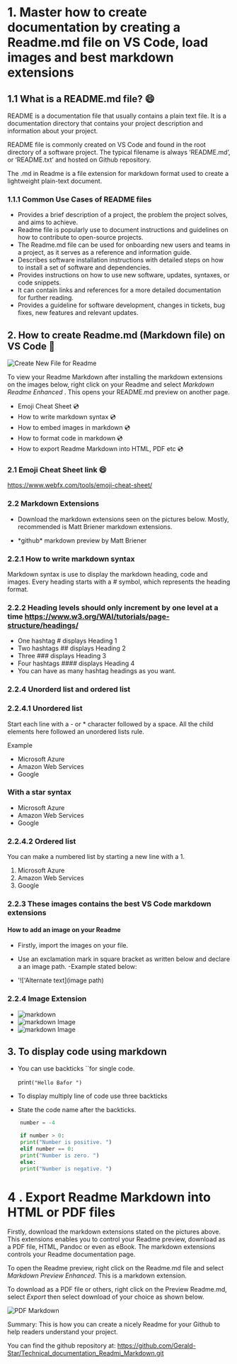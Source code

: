 # 1. Master how to create documentation by creating a Readme.md file on VS Code, load images and best markdown extensions

## 1.1 What is a README.md file? :smile:

README is a documentation file that usually contains a plain text file. It is a documentation directory that contains your project description and information about your project.

README file is commonly created on VS Code and found in the root directory of a software project. The typical filename is always ‘README.md’, or ‘README.txt’ and hosted on Github repository.

The .md in Readme is a file extension for markdown format used to create a lightweight plain-text document.

### 1.1.1 Common Use Cases of README files

- Provides a brief description of a project, the problem the project solves, and aims to achieve.
- Readme file is popularly use to document instructions and guidelines on how to contribute to open-source projects.
- The Readme.md file can be used for onboarding new users and teams in a project, as it serves as a reference and information guide.
- Describes software installation instructions with detailed steps on how to install a set of software and dependencies.
- Provides instructions on how to use new software, updates, syntaxes, or code snippets.
- It can contain links and references for a more detailed documentation for further reading.
- Provides a guideline for software development, changes in tickets, bug fixes, new features and relevant updates.

## 2. How to create Readme.md (Markdown file) on VS Code :slightly_smiling_face:

![Create New File for Readme](/images_markdown/Create_New_file.png)

To view your Readme Markdown after installing the markdown extensions on the images below, right click on your Readme and select *Markdown Readme Enhanced* . This opens your README.md preview on another page.

- Emoji Cheat Sheet :cd:
- How to write markdown syntax :cd:
- How to embed images in markdown :cd:
- How to format code in markdown :cd:
- How to export Readme Markdown into HTML, PDF etc :cd:

### 2.1 Emoji Cheat Sheet link :smile:

<https://www.webfx.com/tools/emoji-cheat-sheet/>

### 2.2 Markdown Extensions

- Download the markdown extensions seen on the pictures below. Mostly, recommended is Matt Briener markdown extensions.

- \*github\* markdown preview by Matt Briener

### 2.2.1 How to write markdown syntax

Markdown syntax is use to display the markdown heading, code and images. Every heading starts with a # symbol, which represents the heading format.

### 2.2.2 Heading levels should only increment by one level at a time <https://www.w3.org/WAI/tutorials/page-structure/headings/>

- One hashtag *#*  displays Heading 1
- Two hashtags *##* displays Heading 2
- Three *###* displays Heading 3
- Four hashtags *####* displays Heading 4
- You can have as many hashtag headings as you want.

### 2.2.4 Unorderd list and ordered list

### 2.2.4.1 Unordered list

Start each line with a - or * character followed by a space. All the child elements here followed an unordered lists rule.

Example

- Microsoft Azure
- Amazon Web Services
- Google
  
### With a star syntax

* Microsoft Azure
* Amazon Web Services
* Google

### 2.2.4.2 Ordered list

You can make a numbered list by starting a new line with a 1.

1. Microsoft Azure
2. Amazon Web Services
3. Google
  
### 2.2.3 These images contains the best VS Code markdown extensions

#### How to add an image on your Readme

- Firstly, import the images on your file.
- Use an exclamation mark in square bracket as written below and declare a an image path.
  -Example stated below:

- '\!['Alternate text](image path)

### 2.2.4 Image Extension

- ![markdown](/images_markdown/Markdown_1.png)
- ![markdown Image](/images_markdown/Markdown_2.png)
- ![markdown Image](/images_markdown/Markdown_3.png)

## 3. To display code using markdown

- You can use backticks ``for single code.

  print`("Hello Bafor ")`

- To display multiply line of code use three backticks
- State the code name after the backticks.

```python
    number = -4

    if number > 0:
    print("Number is positive. ")
    elif number == 0:
    print("Number is zero. ")
    else:
    print("Number is negative. ")
```

# 4 . Export Readme Markdown into HTML or PDF files

Firstly, download the markdown extensions stated on the pictures above. This extensions enables you to control your Readme preview, download as a PDF file, HTML, Pandoc or even as eBook. The markdown extensions controls your Readme documentation page.

To open the Readme preview, right click on the Readme.md file and select *Markdown Preview Enhanced*. This is a markdown extension.

To download as a PDF file or others, right click on the Preview Readme.md, select *Export* then select download of your choice as shown below.

![PDF Markdown](/images_markdown/Export_readme.png)

Summary:
This is how you can create a nicely Readme for your Github to help readers understand your project.

You can find the github repository at: <https://github.com/Gerald-Star/Technical_documentation_Readmi_Markdown.git>
